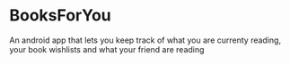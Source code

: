 # BooksForYou
An android app that lets you keep track of what you are currenty reading, your book wishlists and what your friend are reading
